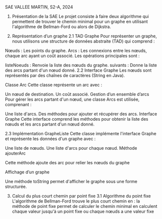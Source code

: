 SAE VALLEE MARTIN, S2-A, 2024


1. Présentation de la SAE
Le projet consiste à faire deux algorithme qui permettent de trouver le chemin minimal pour un graphe en utilisant l'algorithme de Bellman-Ford ou alors de Dijkstra.

2. Représentation d’un graphe
2.1 TAD Graphe
Pour représenter un graphe, nous utilisons une structure de données abstraite (TAD) qui comprend :

Nœuds : Les points du graphe.
Arcs : Les connexions entre les nœuds, chaque arc ayant un coût associé.
Les opérations principales sont :

listeNoeuds : Renvoie la liste des nœuds du graphe.
suivants : Donne la liste des arcs partant d'un nœud donné.
2.2 Interface Graphe
Les nœuds sont représentés par des chaînes de caractères (String en Java).

Classe Arc
Cette classe représente un arc avec :

Un nœud de destination.
Un coût associé.
Gestion d’un ensemble d’arcs
Pour gérer les arcs partant d'un nœud, une classe Arcs est utilisée, comprenant :

Une liste d'arcs.
Des méthodes pour ajouter et récupérer des arcs.
Interface Graphe
Cette interface comprend les méthodes pour obtenir la liste des nœuds et les arcs partant d'un nœud donné.

2.3 Implémentation GrapheListe
Cette classe implémente l'interface Graphe et représente les données d'un graphe avec :

Une liste de nœuds.
Une liste d'arcs pour chaque nœud.
Méthode ajouterArc

Cette méthode ajoute des arc pour relier les nœuds du graphe

Affichage d’un graphe

Une méthode toString permet d'afficher le graphe sous une forme structurée.

3. Calcul du plus court chemin par point fixe
3.1 Algorithme du point fixe
L'algorithme de Bellman-Ford trouve le plus court chemin en :
la méthode de point fixe permet de calculer le chemin minimal en calculent chaque valeur jusqu'à un point fixe ou chaque nœuds a une valeur fixe
